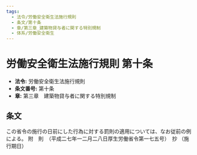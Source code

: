 ```yaml
---
tags:
  - 法令/労働安全衛生法施行規則
  - 条文/第十条
  - 章/第三章_建築物貸与者に関する特別規制
  - 体系/労働安全衛生
---
```

# 労働安全衛生法施行規則 第十条

- **法令:** 労働安全衛生法施行規則
- **条文番号:** 第十条
- **章:** 第三章　建築物貸与者に関する特別規制

## 条文
この省令の施行の日前にした行為に対する罰則の適用については、なお従前の例による。
附　則　（平成二七年一二月二八日厚生労働省令第一七五号）　抄
（施行期日）

